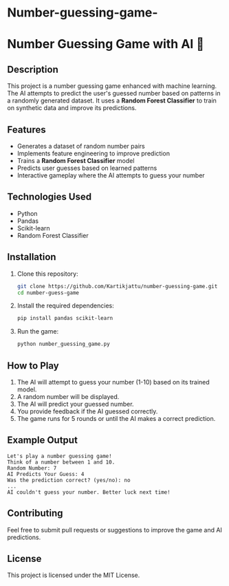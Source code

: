 # Number-guessing-game-
# Number Guessing Game with AI 🎯

## Description
This project is a number guessing game enhanced with machine learning. The AI attempts to predict the user's guessed number based on patterns in a randomly generated dataset. It uses a **Random Forest Classifier** to train on synthetic data and improve its predictions.

## Features
- Generates a dataset of random number pairs
- Implements feature engineering to improve prediction
- Trains a **Random Forest Classifier** model
- Predicts user guesses based on learned patterns
- Interactive gameplay where the AI attempts to guess your number

## Technologies Used
- Python
- Pandas
- Scikit-learn
- Random Forest Classifier

## Installation
1. Clone this repository:
   ```bash
   git clone https://github.com/Kartikjattu/number-guessing-game.git
   cd number-guess-game
   ```
2. Install the required dependencies:
   ```bash
   pip install pandas scikit-learn
   ```
3. Run the game:
   ```bash
   python number_guessing_game.py
   ```

## How to Play
1. The AI will attempt to guess your number (1-10) based on its trained model.
2. A random number will be displayed.
3. The AI will predict your guessed number.
4. You provide feedback if the AI guessed correctly.
5. The game runs for 5 rounds or until the AI makes a correct prediction.

## Example Output
```
Let's play a number guessing game!
Think of a number between 1 and 10.
Random Number: 7
AI Predicts Your Guess: 4
Was the prediction correct? (yes/no): no
...
AI couldn't guess your number. Better luck next time!
```

## Contributing
Feel free to submit pull requests or suggestions to improve the game and AI predictions.

## License
This project is licensed under the MIT License.

